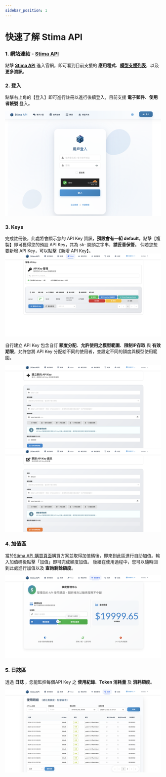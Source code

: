 ```yaml
---
sidebar_position: 1
---
```


# 快速了解 Stima API 

### 1. 網站連結 - **[Stima API](https://api.stima.tech/)**
點擊 **[Stima API](https://api.stima.tech/)** 進入官網，即可看到目前支援的 **應用程式**、**[模型支援列表](https://api.stima.tech/#pricing)**，以及 **更多資訊**。


### 2. 登入 
點擊右上角的【登入】即可進行註冊以進行後續登入，目前支援 **電子郵件**、**使用者帳號** 登入。

![image](static/img/welcome.png)


### 3. Keys 

完成註冊後，此處將會顯示您的 API Key 資訊，**預設會有一組 default**，點擊【複製】即可獲得您的預設 API Key，其為 *sk-* 開頭之字串，**請妥善保管**。
倘若您想要新增 API Key，可以點擊【新增 API Key】。
![image](static/img/keys_1.png)


自行建立 API Key 包含自訂 **額度分配**、**允許使用之模型範圍**、**限制IP存取** 與 **有效期限**，允許您將 API Key 分配給不同的使用者，並設定不同的額度與模型使用範圍。

![image](static/img/keys_2.png)
![image](static/img/keys_3.png)


### 4. 加值區

當於[Stima API 購買頁面](https://payment.stima.tech/)購買方案並取得加值碼後，即來到此區進行自助加值。輸入加值碼後點擊「加值」即可完成額度加值。
後續在使用過程中，您可以隨時回到此處進行加值以及 **查詢剩餘額度**。

![image](static/img/credits.png)


### 5. 日誌區

透過 **日誌** ，您能監控每個API Key 之 **使用紀錄**、**Token 消耗量** 及 **消耗額度**。

![image](static/img/log.png)

<!-- ### 6. 設定

此處提供擁有 **GitHub** 帳號的使用者，可以透過綁定 **GitHub 帳號** ，以利後續進行快速登入。

![image](https://hackmd.io/_uploads/HJJC0RLjR.png) -->

